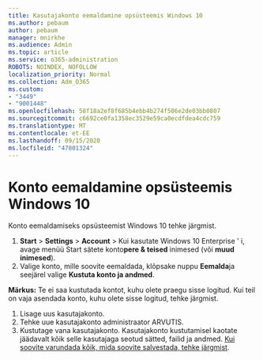 ```yaml
---
title: Kasutajakonto eemaldamine opsüsteemis Windows 10
ms.author: pebaum
author: pebaum
manager: mnirkhe
ms.audience: Admin
ms.topic: article
ms.service: o365-administration
ROBOTS: NOINDEX, NOFOLLOW
localization_priority: Normal
ms.collection: Adm_O365
ms.custom:
- "3449"
- "9001448"
ms.openlocfilehash: 58f18a2ef8f685b4ebb4b274f506e2de03bb0807
ms.sourcegitcommit: c6692ce0fa1358ec3529e59ca0ecdfdea4cdc759
ms.translationtype: MT
ms.contentlocale: et-EE
ms.lasthandoff: 09/15/2020
ms.locfileid: "47801324"
---
```

# <a name="remove-an-account-in-windows-10"></a>Konto eemaldamine opsüsteemis Windows 10

Konto eemaldamiseks opsüsteemist Windows 10 tehke järgmist.

1. **Start**  >  **Settings**  >  **Account**  >  Kui kasutate Windows 10 Enterprise ' i, avage menüü Start sätete konto**pere & teised** inimesed (või **muud inimesed**).
2. Valige konto, mille soovite eemaldada, klõpsake nuppu **Eemalda**ja seejärel valige **Kustuta konto ja andmed**.
 
**Märkus:** Te ei saa kustutada kontot, kuhu olete praegu sisse logitud.  Kui teil on vaja asendada konto, kuhu olete sisse logitud, tehke järgmist.

1. Lisage uus kasutajakonto.
2. Tehke uue kasutajakonto administraator ARVUTIS.
3. Kustutage vana kasutajakonto. Kasutajakonto kustutamisel kaotate jäädavalt kõik selle kasutajaga seotud sätted, failid ja andmed. [Kui soovite varundada kõik, mida soovite salvestada, tehke järgmist](https://support.microsoft.com/help/4027408/windows-10-backup-and-restore).